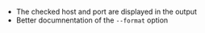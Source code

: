  * The checked host and port are displayed in the output
 * Better documnentation of the ```--format``` option
